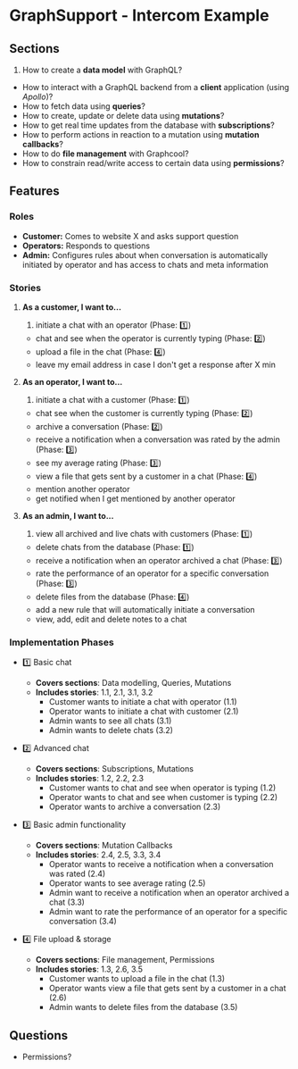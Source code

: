 # GraphSupport - Intercom Example

## Sections

1. How to create a **data model** with GraphQL?
- How to interact with a GraphQL backend from a **client** application (using _Apollo_)? 
- How to fetch data using **queries**?
- How to create, update or delete data using **mutations**?
- How to get real time updates from the database with **subscriptions**? 
- How to perform actions in reaction to a mutation using **mutation callbacks**?
- How to do **file management** with Graphcool?
- How to constrain read/write access to certain data using **permissions**?


## Features

### Roles

- **Customer:** Comes to website X and asks support question
- **Operators:** Responds to questions
- **Admin:** Configures rules about when conversation is automatically initiated by operator and has access to chats and meta information


### Stories

1. **As a customer, I want to...**

	1. initiate a chat with an operator (Phase: 1️⃣)
	-  chat and see when the operator is currently typing (Phase: 2️⃣) 
	-  upload a file in the chat (Phase: 4️⃣)
	-  leave my email address in case I don't get a response after X min

2. **As an operator, I want to...**

	1. initiate a chat with a customer (Phase: 1️⃣) 
	-  chat see when the customer is currently typing (Phase: 2️⃣)
	-  archive a conversation (Phase: 2️⃣)
	-  receive a notification when a conversation was rated by the admin (Phase: 3️⃣)
	-  see my average rating (Phase: 3️⃣)
	-  view a file that gets sent by a customer in a chat (Phase: 4️⃣)
	-  mention another operator 
	-  get notified when I get mentioned by another operator


3. **As an admin, I want to...**

	1. view all archived and live chats with customers (Phase: 1️⃣)
	-  delete chats from the database (Phase: 1️⃣)
	-  receive a notification when an operator archived a chat (Phase: 3️⃣)
	-  rate the performance of an operator for a specific conversation (Phase: 3️⃣)
	-  delete files from the database (Phase: 4️⃣)
	-  add a new rule that will automatically initiate a conversation
	-  view, add, edit and delete notes to a chat


### Implementation Phases

- 1️⃣ Basic chat
	- **Covers sections**: Data modelling, Queries, Mutations
	- **Includes stories**: 1.1, 2.1, 3.1, 3.2
		- Customer wants to initiate a chat with operator (1.1)
		- Operator wants to initiate a chat with customer (2.1) 
		- Admin wants to see all chats (3.1)
		- Admin wants to delete chats (3.2)

- 2️⃣ Advanced chat
	- **Covers sections**: Subscriptions, Mutations
	- **Includes stories**: 1.2, 2.2, 2.3
		- Customer wants to chat and see when operator is typing (1.2)
		- Operator wants to chat and see when customer is typing (2.2) 
		- Operator wants to archive a conversation (2.3)
	
- 3️⃣ Basic admin functionality
	- **Covers sections**: Mutation Callbacks
	- **Includes stories**: 2.4, 2.5, 3.3, 3.4
		- Operator wants to receive a notification when a conversation was rated (2.4) 
		- Operator wants to see average rating (2.5) 
		- Admin want to receive a notification when an operator archived a chat (3.3)
		- Admin want to rate the performance of an operator for a specific conversation (3.4)

- 4️⃣ File upload & storage	
	- **Covers sections**: File management, Permissions
	- **Includes stories**: 1.3, 2.6, 3.5
		- Customer wants to upload a file in the chat (1.3) 
		- Operator wants view a file that gets sent by a customer in a chat (2.6) 
		- Admin wants to delete files from the database (3.5)


## Questions

- Permissions?
	